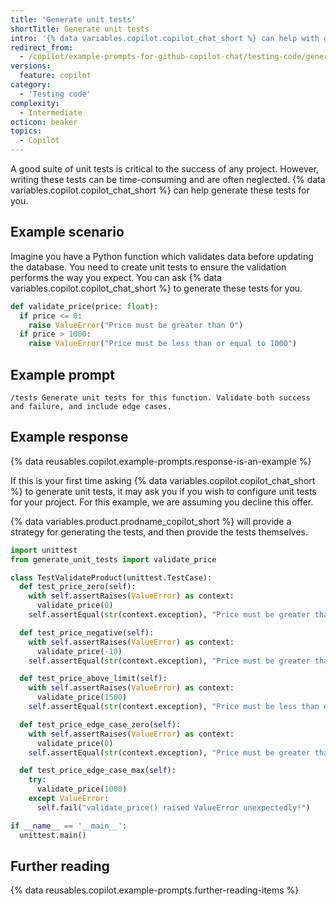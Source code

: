 ```yaml
---
title: 'Generate unit tests'
shortTitle: Generate unit tests
intro: '{% data variables.copilot.copilot_chat_short %} can help with generating unit tests for a function.'
redirect_from:
  - /copilot/example-prompts-for-github-copilot-chat/testing-code/generate-unit-tests
versions:
  feature: copilot
category:
  - 'Testing code'
complexity:
  - Intermediate
octicon: beaker
topics:
  - Copilot
---
```


A good suite of unit tests is critical to the success of any project. However, writing these tests can be time-consuming and are often neglected. {% data variables.copilot.copilot_chat_short %} can help generate these tests for you.

## Example scenario

Imagine you have a Python function which validates data before updating the database. You need to create unit tests to ensure the validation performs the way you expect. You can ask {% data variables.copilot.copilot_chat_short %} to generate these tests for you.

```python
def validate_price(price: float):
  if price <= 0:
    raise ValueError("Price must be greater than 0")
  if price > 1000:
    raise ValueError("Price must be less than or equal to 1000")
```

## Example prompt

`/tests Generate unit tests for this function. Validate both success and failure, and include edge cases.`

## Example response

{% data reusables.copilot.example-prompts.response-is-an-example %}

If this is your first time asking {% data variables.copilot.copilot_chat_short %} to generate unit tests, it may ask you if you wish to configure unit tests for your project. For this example, we are assuming you decline this offer.

{% data variables.product.prodname_copilot_short %} will provide a strategy for generating the tests, and then provide the tests themselves.

```python
import unittest
from generate_unit_tests import validate_price

class TestValidateProduct(unittest.TestCase):
  def test_price_zero(self):
    with self.assertRaises(ValueError) as context:
      validate_price(0)
    self.assertEqual(str(context.exception), "Price must be greater than 0")

  def test_price_negative(self):
    with self.assertRaises(ValueError) as context:
      validate_price(-10)
    self.assertEqual(str(context.exception), "Price must be greater than 0")

  def test_price_above_limit(self):
    with self.assertRaises(ValueError) as context:
      validate_price(1500)
    self.assertEqual(str(context.exception), "Price must be less than or equal to 1000")

  def test_price_edge_case_zero(self):
    with self.assertRaises(ValueError) as context:
      validate_price(0)
    self.assertEqual(str(context.exception), "Price must be greater than 0")

  def test_price_edge_case_max(self):
    try:
      validate_price(1000)
    except ValueError:
      self.fail("validate_price() raised ValueError unexpectedly!")

if __name__ == '__main__':
  unittest.main()
```

## Further reading

{% data reusables.copilot.example-prompts.further-reading-items %}
